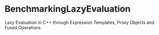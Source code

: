 # BenchmarkingLazyEvaluation
Lazy Evaluation in C++ through Expression Templates, Proxy Objects and Fused Operations
